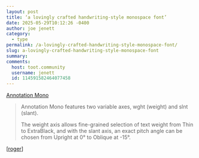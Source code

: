 ```yaml
---
layout: post
title: ‘a lovingly crafted handwriting-style monospace font’
date: 2025-05-29T10:12:26 -0400
author: joe jenett
category:
  - type
permalink: /a-lovingly-crafted-handwriting-style-monospace-font/
slug: a-lovingly-crafted-handwriting-style-monospace-font
summary:
comments:
  host: toot.community
  username: jenett
  id: 114591582464077458
---
```

<a title="Annotation Mono" href="https://qwerasd205.github.io/AnnotationMono/">Annotation Mono</a>
<blockquote>
<p>
Annotation Mono features two variable axes, wght (weight) and slnt (slant).
</p>
<p>
The weight axis allows fine-grained selection of text weight from Thin to ExtraBlack, and with the slant axis, an exact pitch angle can be chosen from Upright at 0° to Oblique at -15°. 
</p>
</blockquote>
[<a title="source" href="https://pinboard.in/u:roger">roger</a>]

<a href="https://brid.gy/publish/mastodon"></a>
